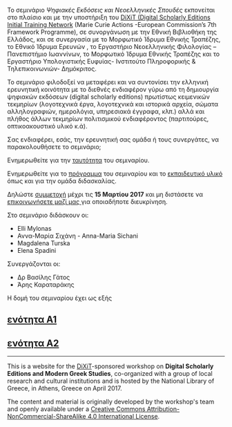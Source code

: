 
To σεμινάριο _Ψηφιακές Εκδόσεις και Νεοελληνικές Σπουδές_ εκπονείται στο πλαίσιο και με την υποστήριξη του [DiXiT (Digital Scholarly Editions Initial Training Network](http://dixit.uni-koeln.de) (Marie Curie Actions -European Commission’s 7th Framework Programme), σε συνοργάνωση με την Εθνική Βιβλιοθήκη της Ελλάδος, και σε συνεργασία με το Μορφωτικό Ίδρυμα Εθνικής Τραπέζης, το Εθνικό Ίδρυμα Ερευνών , το Εργαστήριο Νεοελληνικής Φιλολογίας – Πανεπιστήμιο Ιωαννίνων, το Μορφωτικό Ίδρυμα Εθνικής Τραπέζης και το Εργαστήριο Υπολογιστικής Ευφυίας- Ινστιτούτο Πληροφορικής & Τηλεπικοινωνιών- Δημόκριτος.

Το σεμινάριο φιλοδοξεί να μεταφέρει και να συντονίσει την ελληνική ερευνητική κοινότητα με το διεθνές ενδιαφέρον γύρω από τη δημιουργία ψηφιακών εκδόσεων (digital scholarly editions) πρωτίστως κειμενικών τεκμηρίων (λογοτεχνικά έργα, λογοτεχνικά και ιστορικά αρχεία, σώματα αλληλογραφιών, ημερολόγια, υπηρεσιακά έγγραφα, κλπ.)  αλλά και πλήθος άλλων τεκμηρίων πολιτισμικού ενδιαφέροντος (παρτιτούρες, οπτικοακουστικό υλικό  κ.ά).

Σας ενδιαφέρει, εσάς, την  ερευνητική σας ομάδα ή τους συνεργάτες, να παρακολουθήσετε το σεμινάριο;

Ενημερωθείτε για την [ταυτότητα](desc) του σεμιναρίου.

Ενημερωθείτε για το [πρόγραμμα](program) του σεμιναρίου και το [εκπαιδευτικό υλικό](material) όπως και για την ομάδα διδασκαλίας.

Δηλώστε [συμμετοχή](registration) μέχρι τις **15 Μαρτίου 2017** και μη διστάσετε να <a href="mailto:anna-maria.sichani@huygens.knaw.nl">επικοινωνήσετε μαζί μας </a> για οποιαδήποτε διευκρίνηση.

Στο σεμινάριο διδάσκουν οι:

* Elli Mylonas
* Αννα-Μαρία Σιχάνη - Anna-Maria Sichani
* Magdalena Turska
* Elena Spadini
 
  
Συνεργάζονται οι: 

* Δρ Βασίλης Γάτος
* Άρης Καραταράκης 

 
Η δομή του σεμιναρίου έχει ως εξής

## [ενότητα Α1](https://github.com/amsichani/Digital-Scholarly-EditionsGR-workshop/tree/master/unitA1)

## [ενότητα Α2](https://github.com/amsichani/Digital-Scholarly-EditionsGR-workshop/tree/master/unitA2)
---------


This is a website for the [DiXiT](http://dixit.uni-koeln.de)-sponsored workshop on **Digital Scholarly Editions and Modern Greek Studies**, co-organized with a group of local research and cultural institutions and is hosted by the National Library of Greece, in Athens, Greece on April 2017.

The content and material is originally developed by the workshop's team and openly available under a [Creative Commons Attribution-NonCommercial-ShareAlike 4.0 International License](http://creativecommons.org/licenses/by-nc-sa/4.0/).
